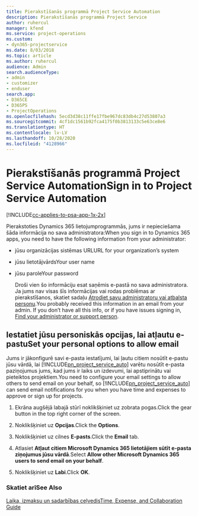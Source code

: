 ```yaml
---
title: Pierakstīšanās programmā Project Service Automation
description: Pierakstīšanās programmā Project Service
author: ruhercul
manager: kfend
ms.service: project-operations
ms.custom:
- dyn365-projectservice
ms.date: 8/03/2018
ms.topic: article
ms.author: ruhercul
audience: Admin
search.audienceType:
- admin
- customizer
- enduser
search.app:
- D365CE
- D365PS
- ProjectOperations
ms.openlocfilehash: 5ecd3d38c11ffe17fbe967dc83db4c27d53807a3
ms.sourcegitcommit: 4cf1dc1561b92fca4175f0b3813133c5e63ce8e6
ms.translationtype: HT
ms.contentlocale: lv-LV
ms.lasthandoff: 10/28/2020
ms.locfileid: "4128966"
---
```

# <a name="sign-in-to-project-service-automation"></a><span data-ttu-id="ffd86-103">Pierakstīšanās programmā Project Service Automation</span><span class="sxs-lookup"><span data-stu-id="ffd86-103">Sign in to Project Service Automation</span></span>

[!INCLUDE[cc-applies-to-psa-app-1x-2x](../includes/cc-applies-to-psa-app-1x-2x.md)]

<span data-ttu-id="ffd86-104">Pierakstoties Dynamics 365 lietojumprogrammās, jums ir nepieciešama šāda informācija no sava administratora:</span><span class="sxs-lookup"><span data-stu-id="ffd86-104">When you sign in to Dynamics 365 apps, you need to have the following information from your administrator:</span></span>  
  
- <span data-ttu-id="ffd86-105">jūsu organizācijas sistēmas URL</span><span class="sxs-lookup"><span data-stu-id="ffd86-105">URL for your organization’s system</span></span>  
  
- <span data-ttu-id="ffd86-106">jūsu lietotājvārds</span><span class="sxs-lookup"><span data-stu-id="ffd86-106">Your user name</span></span>  
  
- <span data-ttu-id="ffd86-107">jūsu parole</span><span class="sxs-lookup"><span data-stu-id="ffd86-107">Your password</span></span>  
  
  <span data-ttu-id="ffd86-108">Droši vien šo informāciju esat saņēmis e-pastā no sava administratora. Ja jums nav visas šīs informācijas vai rodas problēmas ar pierakstīšanos, skatiet sadaļu [Atrodiet savu administratoru vai atbalsta personu](https://docs.microsoft.com/dynamics365/customerengagement/on-premises/basics/find-administrator-support).</span><span class="sxs-lookup"><span data-stu-id="ffd86-108">You probably received this information in an email from your admin. If you don’t have all this info, or if you have issues signing in, [Find your administrator or support person](https://docs.microsoft.com/dynamics365/customerengagement/on-premises/basics/find-administrator-support).</span></span>  
  
## <a name="set-your-personal-options-to-allow-email"></a><span data-ttu-id="ffd86-109">Iestatiet jūsu personiskās opcijas, lai atļautu e-pastu</span><span class="sxs-lookup"><span data-stu-id="ffd86-109">Set your personal options to allow email</span></span>  
 <span data-ttu-id="ffd86-110">Jums ir jākonfigurē savi e-pasta iestatījumi, lai ļautu citiem nosūtīt e-pastu jūsu vārdā, lai [!INCLUDE[pn_project_service_auto](../includes/pn-project-service-auto.md)] varētu nosūtīt e-pasta paziņojumus jums, kad jums ir laiks un izdevumi, lai apstiprinātu vai pieteiktos projektiem.</span><span class="sxs-lookup"><span data-stu-id="ffd86-110">You need to configure your email settings to allow others to send email on your behalf, so [!INCLUDE[pn_project_service_auto](../includes/pn-project-service-auto.md)] can send email notifications for you when you have time and expenses to approve or sign up for projects.</span></span>  
  
1.  <span data-ttu-id="ffd86-111">Ekrāna augšējā labajā stūrī noklikšķiniet uz zobrata pogas.</span><span class="sxs-lookup"><span data-stu-id="ffd86-111">Click the gear button in the top right corner of the screen.</span></span>  
  
2.  <span data-ttu-id="ffd86-112">Noklikšķiniet uz **Opcijas**.</span><span class="sxs-lookup"><span data-stu-id="ffd86-112">Click the **Options**.</span></span>  
  
3.  <span data-ttu-id="ffd86-113">Noklikšķiniet uz cilnes **E-pasts**.</span><span class="sxs-lookup"><span data-stu-id="ffd86-113">Click the **Email** tab.</span></span>  
  
4.  <span data-ttu-id="ffd86-114">Atlasiet **Atļaut citiem Microsoft Dynamics 365 lietotājiem sūtīt e-pasta ziņojumus jūsu vārdā**.</span><span class="sxs-lookup"><span data-stu-id="ffd86-114">Select **Allow other Microsoft Dynamics 365 users to send email on your behalf**.</span></span>  
  
5.  <span data-ttu-id="ffd86-115">Noklikšķiniet uz **Labi**.</span><span class="sxs-lookup"><span data-stu-id="ffd86-115">Click **OK**.</span></span>  
  
### <a name="see-also"></a><span data-ttu-id="ffd86-116">Skatiet arī</span><span class="sxs-lookup"><span data-stu-id="ffd86-116">See Also</span></span>  
 [<span data-ttu-id="ffd86-117">Laika, izmaksu un sadarbības ceļvedis</span><span class="sxs-lookup"><span data-stu-id="ffd86-117">Time, Expense, and Collaboration Guide</span></span>](../psa/time-expense-collaboration-guide.md)
